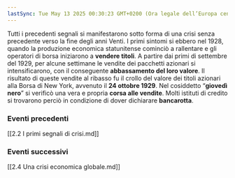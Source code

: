 ```yaml
---
lastSync: Tue May 13 2025 00:30:23 GMT+0200 (Ora legale dell’Europa centrale)
---
```

Tutti i precedenti segnali si manifestarono sotto forma di una crisi senza precedente verso la fine degli anni Venti. I primi sintomi si ebbero nel 1928, quando la produzione economica statunitense cominciò a rallentare e gli operatori di borsa iniziarono a **vendere titoli**. A partire dai primi di settembre del 1929, per alcune settimane le vendite dei pacchetti azionari si intensificarono, con il conseguente **abbassamento del loro valore**.
Il risultato di queste vendite al ribasso fu il crollo del valore dei titoli azionari alla Borsa di New York, avvenuto il **24 ottobre 1929**. Nel cosiddetto “**giovedì nero**” si verificò una vera e propria **corsa alle vendite**.
Molti istituti di credito si trovarono perciò in condizione di dover dichiarare **bancarotta**.

### Eventi precedenti
[[2.2 I primi segnali di crisi.md]]

### Eventi successivi
[[2.4 Una crisi economica globale.md]]